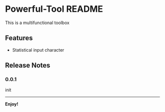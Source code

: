 # Powerful-Tool README

This is a multifunctional toolbox

## Features

* Statistical input character




## Release Notes


### 0.0.1

init


-----------------------------------------------------------------------------------------------------------

**Enjoy!**
